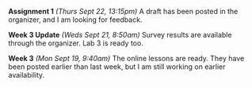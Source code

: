 **Assignment 1** *(Thurs Sept 22, 13:15pm)*
A draft has been posted in the organizer, and I am looking for feedback.

**Week 3 Update** *(Weds Sept 21, 8:50am)*
Survey results are available through the organizer.
Lab 3 is ready too.

**Week 3** *(Mon Sept 19, 9:40am)*
The online lessons are ready.
They have been posted earlier than last week, but I am still
working on earlier availability.
